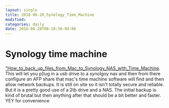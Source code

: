 ```yaml
---
layout: single
title: 2018-08-28_Synology_Time_Machine
modified:
categories: daily
date: 2018-08-28T08:10:50-04:00
---
```


# Synology time machine
["How_to_back_up_files_from_Mac_to_Synology_NAS_with_Time_Machine](https://www.synology.com/en-global/knowledgebase/DSM/tutorial/Backup_Restore/How_to_back_up_files_from_Mac_to_Synology_NAS_with_Time_Machine "How_to_back_up_files_from_Mac_to_Synology_NAS_with_Time_Machine").  
This will let you p[lug in a usb drive to a synolgoy nas and then from there configure an AFP share that mac's time machine software will find and then allow network backups.   It is still on site so it isn't totally secure and reliable.  But it is a pretty good use of a 2tb drive and a NAS.  The initial backup is kind of brutal but then anything after that should be a bit better and faster. YEY for convenience 